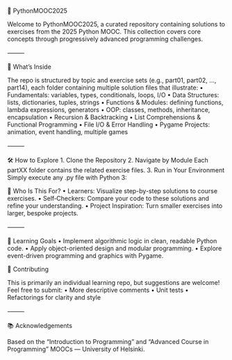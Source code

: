 📘 PythonMOOC2025

Welcome to PythonMOOC2025, a curated repository containing solutions to exercises from the 2025 Python MOOC. This collection covers core concepts through progressively advanced programming challenges.

⸻

🚀 What’s Inside

The repo is structured by topic and exercise sets (e.g., part01, part02, …, part14), each folder containing multiple solution files that illustrate:
	•	Fundamentals: variables, types, conditionals, loops, I/O
	•	Data Structures: lists, dictionaries, tuples, strings
	•	Functions & Modules: defining functions, lambda expressions, generators
	•	OOP: classes, methods, inheritance, encapsulation
	•	Recursion & Backtracking
	•	List Comprehensions & Functional Programming
	•	File I/O & Error Handling
	•	Pygame Projects: animation, event handling, multiple games

⸻

🛠️ How to Explore
	1.	Clone the Repository
  2.	Navigate by Module
Each partXX folder contains the related exercise files.
	3.	Run in Your Environment
Simply execute any .py file with Python 3:

🎯 Who Is This For?
	•	Learners: Visualize step-by-step solutions to course exercises.
	•	Self‑Checkers: Compare your code to these solutions and refine your understanding.
	•	Project Inspiration: Turn smaller exercises into larger, bespoke projects.

⸻

🧠 Learning Goals
	•	Implement algorithmic logic in clean, readable Python code.
	•	Apply object-oriented design and modular programming.
	•	Explore event-driven programming and graphics with Pygame.

 🤝 Contributing

This is primarily an individual learning repo, but suggestions are welcome!
Feel free to submit:
	•	More descriptive comments
	•	Unit tests
	•	Refactorings for clarity and style

⸻

📚 Acknowledgements

Based on the “Introduction to Programming” and “Advanced Course in Programming” MOOCs — University of Helsinki.

 
